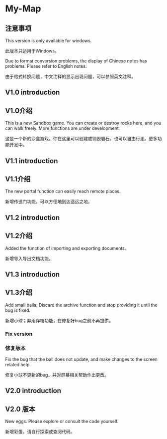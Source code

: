 # My-Map
## 注意事项
This version is only available for windows.

此版本只适用于Windows。

Due to format conversion problems, the display of Chinese notes has problems. Please refer to English notes.

由于格式转换问题，中文注释的显示出现问题，可以参照英文注释。

## V1.0 introduction
## V1.0介绍
This is a new Sandbox game. You can create or destroy rocks here, and you can walk freely. More functions are under development.

这是一个新的沙盒游戏。你在这里可以创建或销毁岩石，也可以自由行走。更多功能开发中。

## V1.1 introduction
## V1.1介绍
The new portal function can easily reach remote places.

新增传送门功能，可以方便地到达遥远之地。

## V1.2 introduction
## V1.2介绍
Added the function of importing and exporting documents.

新增导入导出文档功能。

## V1.3 introduction
## V1.3介绍

Add small balls; Discard the archive function and stop providing it until the bug is fixed.

新增小球；弃用存档功能，在修复好bug之前不再提供。

### Fix version
### 修复版本

Fix the bug that the ball does not update, and make changes to the screen related help.

修复小球不更新的bug，并对屏幕相关帮助作出更改。

## V2.0 introduction
## V2.0 版本

New eggs. Please explore or consult the code yourself.

新增彩蛋。请自行探索或查阅代码。

